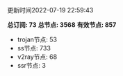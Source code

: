 更新时间2022-07-19 22:59:43

**总订阅: 73**
**总节点: 3568**
**有效节点: 857**
- trojan节点: 53
- ss节点: 733
- v2ray节点: 68
- ssr节点: 3
